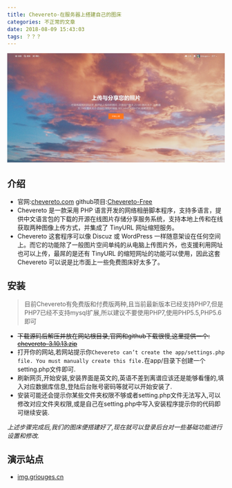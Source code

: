 ```yaml
---
title: Chevereto-在服务器上搭建自己的图床
categories: 不正常的文章
date: 2018-08-09 15:43:03
tags: ？？？
---
```


![](../images/h4J.png)
## 介绍
 - 官网:[chevereto.com][2]
   github项目:[Chevereto-Free][3]
 - Chevereto 是一款采用 PHP 语言开发的网络相册脚本程序，支持多语言，提供中文语言包的下载的开源在线图片存储分享服务系统，支持本地上传和在线获取两种图像上传方式，并集成了 TinyURL 网址缩短服务。
 - Chevereto 这套程序可以像 Discuz 或 WordPress 一样随意架设在任何空间上。而它的功能除了一般图片空间单纯的从电脑上传图片外，也支援利用网址也可以上传，最屌的是还有 TinyURL 的缩短网址的功能可以使用，因此这套 Chevereto 可以说是比市面上一些免费图床好太多了。

## 安装
> 目前Chevereto有免费版和付费版两种,且当前最新版本已经支持PHP7,但是PHP7已经不支持mysql扩展,所以建议不要使用PHP7,使用PHP5.5,PHP5.6即可

 - ~~下载源码后解压并放在网站根目录,官网和github下载很慢,这里提供一个: [chevereto-3.10.13.zip][4]~~
 - 打开你的网站,若网站提示你`Chevereto can’t create the app/settings.php file. You must manually create this file.`在app/目录下创建一个setting.php文件即可.
 - 刷新网页,开始安装,安装界面是英文的,英语不差到离谱应该还是能够看懂的,填入对应数据库信息,登陆后台账号密码等就可以开始安装了.
 - 安装可能还会提示你某些文件夹权限不够或者setting.php文件无法写入,可以修改对应文件夹权限,或是自己在setting.php中写入安装程序提示你的代码即可继续安装.

*上述步骤完成后,我们的图床便搭建好了,现在就可以登录后台对一些基础功能进行设置和修改.*

## 演示站点
 - <a href="https://img.griouges.cn" target="_blank">img.griouges.cn</a>



  [2]: https://chevereto.com/
  [3]: https://github.com/Chevereto/Chevereto-Free
  [4]: https://griouges-1257226137.cos.ap-shanghai.myqcloud.com/usr/uploads/2018/08/1713663965.zip